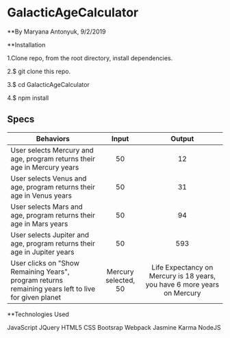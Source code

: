 # GalacticAgeCalculator

**By Maryana Antonyuk, 9/2/2019

**Installation

1.Clone repo, from the root directory, install dependencies.

2.$ git clone this repo.

3.$ cd GalacticAgeCalculator

4.$ npm install

## Specs
| Behaviors       | Input          | Output      |
| ---------------- |:------------:| :--------------:|
| User selects Mercury and age, program returns their age in Mercury years | 50 | 12 |
| User selects Venus and age, program returns their age in Venus years | 50 | 31 |
| User selects Mars and age, program returns their age in Mars years | 50 | 94 |
| User selects Jupiter and age, program returns their age in Jupiter years | 50 | 593 |
| User clicks on "Show Remaining Years", program returns remaining years left to live for given planet | Mercury selected, 50 | Life Expectancy on Mercury is 18 years, you have 6 more years on Mercury |
**Technologies Used

JavaScript
JQuery
HTML5
CSS
Bootsrap
Webpack
Jasmine
Karma
NodeJS
